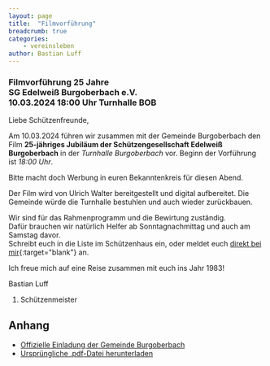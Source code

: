 ```yaml
---
layout: page
title:  "Filmvorführung"
breadcrumb: true
categories:
    - vereinsleben
author: Bastian Luff
---
```

### Filmvorführung 25 Jahre<br>SG Edelweiß Burgoberbach e.V.<br>10.03.2024 18:00 Uhr Turnhalle BOB
Liebe Schützenfreunde,

Am 10.03.2024 führen wir zusammen mit der Gemeinde Burgoberbach den Film
**25-jähriges Jubiläum der Schützengesellschaft Edelweiß Burgoberbach** in
der *Turnhalle Burgoberbach* vor. Beginn der Vorführung ist *18:00 Uhr*.

Bitte macht doch Werbung in euren Bekanntenkreis für diesen Abend.

Der Film wird von Ulrich Walter bereitgestellt und digital aufbereitet.
Die Gemeinde würde die Turnhalle bestuhlen und auch wieder zurückbauen.

Wir sind für das Rahmenprogramm und die Bewirtung zuständig.  
Dafür brauchen wir natürlich Helfer ab Sonntagnachmittag und auch am Samstag
davor.  
Schreibt euch in die Liste im Schützenhaus ein, oder meldet euch [direkt bei mir](/kontakt/){:target="blank"}
an.

Ich freue mich auf eine Reise zusammen mit euch ins Jahr 1983!

Bastian Luff  
1. Schützenmeister

## Anhang
- <a href="{{ site.url }}{{ site.baseurl }}/assets/files/einladung_zum_filmabend.pdf" download>Offizielle Einladung der Gemeinde Burgoberbach</a>
- <a href="{{ site.url }}{{ site.baseurl }}/assets/files/einladung_filmvorfuehrung_sg_bob.pdf" download>Ursprüngliche .pdf-Datei herunterladen</a>